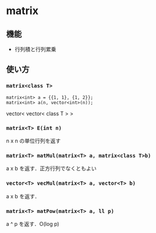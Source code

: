 # matrix

## 機能
- 行列積と行列累乗

## 使い方
### `matrix<class T>`
```
matrix<int> a = {{1, 1}, {1, 2}};
matrix<int> a(n, vector<int>(n));
```
vector< vector< class T > >

### `matrix<T> E(int n)`
n x n の単位行列を返す

### `matrix<T> matMul(matrix<T> a, matrix<class T>b)`
a x b を返す．正方行列でなくともよい

### `vector<T> vecMul(matrix<T> a, vector<T> b)`
a x b を返す．

### `matrix<T> matPow(matrix<T> a, ll p)`
a ^ p を返す．O(log p)
